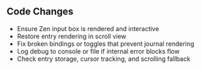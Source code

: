 ## Code Changes

- Ensure Zen input box is rendered and interactive
- Restore entry rendering in scroll view
- Fix broken bindings or toggles that prevent journal rendering
- Log debug to console or file if internal error blocks flow
- Check entry storage, cursor tracking, and scrolling fallback
